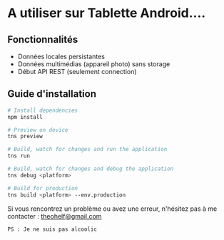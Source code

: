# A utiliser sur Tablette Android....
## Fonctionnalités 


<ul>
    <li>Données locales persistantes</li>
    <li>Données multimédias (appareil photo) sans storage</li>
    <li>Début API REST (seulement connection) </li>
</ul>



## Guide d'installation

``` bash
# Install dependencies
npm install

# Preview on device
tns preview

# Build, watch for changes and run the application
tns run

# Build, watch for changes and debug the application
tns debug <platform>

# Build for production
tns build <platform> --env.production

```

Si vous rencontrez un problème ou avez une erreur, n'hésitez pas à me contacter : theohelf@gmail.com

```
PS : Je ne suis pas alcoolic
```
